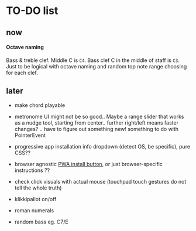 # TO-DO list

## now

#### Octave naming

Bass & treble clef. Middle C is `C4`. Bass clef C in the middle of staff is `C3`. Just to be logical with octave naming and random top note range choosing for each clef.

## later

- make chord playable

- metronome UI might not be so good.. Maybe a range slider that works as a nudge tool, starting from center.. further right/left means faster changes? .. have to figure out something new! something to do with PointerEvent

- progressive app installation info dropdown (detect OS, be specific), pure CSS??

- browser agnostic [PWA install button](https://plainenglish.io/blog/create-a-browser-agnostic-pwa-install-button), or just browser-specific instructions ??

- check click visuals with actual mouse (touchpad touch gestures do not tell the whole truth)

- klikkipallot on/off

- roman numerals

- random bass eg. C7/E
